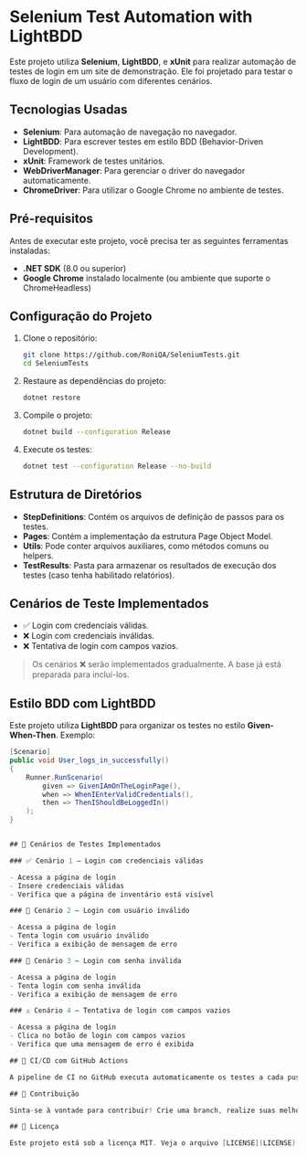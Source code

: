 # Selenium Test Automation with LightBDD

Este projeto utiliza **Selenium**, **LightBDD**, e **xUnit** para realizar automação de testes de login em um site de demonstração. Ele foi projetado para testar o fluxo de login de um usuário com diferentes cenários.

## Tecnologias Usadas

- **Selenium**: Para automação de navegação no navegador.
- **LightBDD**: Para escrever testes em estilo BDD (Behavior-Driven Development).
- **xUnit**: Framework de testes unitários.
- **WebDriverManager**: Para gerenciar o driver do navegador automaticamente.
- **ChromeDriver**: Para utilizar o Google Chrome no ambiente de testes.

## Pré-requisitos

Antes de executar este projeto, você precisa ter as seguintes ferramentas instaladas:

- **.NET SDK** (8.0 ou superior)
- **Google Chrome** instalado localmente (ou ambiente que suporte o ChromeHeadless)

## Configuração do Projeto

1. Clone o repositório:
    ```bash
    git clone https://github.com/RoniQA/SeleniumTests.git
    cd SeleniumTests
    ```

2. Restaure as dependências do projeto:
    ```bash
    dotnet restore
    ```

3. Compile o projeto:
    ```bash
    dotnet build --configuration Release
    ```

4. Execute os testes:
    ```bash
    dotnet test --configuration Release --no-build
    ```

## Estrutura de Diretórios

- **StepDefinitions**: Contém os arquivos de definição de passos para os testes.
- **Pages**: Contém a implementação da estrutura Page Object Model.
- **Utils**: Pode conter arquivos auxiliares, como métodos comuns ou helpers.
- **TestResults**: Pasta para armazenar os resultados de execução dos testes (caso tenha habilitado relatórios).

## Cenários de Teste Implementados

- ✅ Login com credenciais válidas.
- ❌ Login com credenciais inválidas.
- ❌ Tentativa de login com campos vazios.

> Os cenários ❌ serão implementados gradualmente. A base já está preparada para incluí-los.

## Estilo BDD com LightBDD

Este projeto utiliza **LightBDD** para organizar os testes no estilo **Given-When-Then**. Exemplo:

```csharp
[Scenario]
public void User_logs_in_successfully()
{
    Runner.RunScenario(
        given => GivenIAmOnTheLoginPage(),
        when => WhenIEnterValidCredentials(),
        then => ThenIShouldBeLoggedIn()
    );
}


## 🧪 Cenários de Testes Implementados

### ✅ Cenário 1 – Login com credenciais válidas

- Acessa a página de login
- Insere credenciais válidas
- Verifica que a página de inventário está visível

### 🚫 Cenário 2 – Login com usuário inválido

- Acessa a página de login
- Tenta login com usuário inválido
- Verifica a exibição de mensagem de erro

### 🚫 Cenário 3 – Login com senha inválida

- Acessa a página de login
- Tenta login com senha inválida
- Verifica a exibição de mensagem de erro

### ⚠️ Cenário 4 – Tentativa de login com campos vazios

- Acessa a página de login
- Clica no botão de login com campos vazios
- Verifica que uma mensagem de erro é exibida

## 🔁 CI/CD com GitHub Actions

A pipeline de CI no GitHub executa automaticamente os testes a cada push ou pull request para a branch `master`. Isso garante a validação contínua dos testes.

## 🤝 Contribuição

Sinta-se à vontade para contribuir! Crie uma branch, realize suas melhorias e envie um pull request. Sugestões de novos testes e melhorias são bem-vindas.

## 📝 Licença

Este projeto está sob a licença MIT. Veja o arquivo [LICENSE](LICENSE) para mais detalhes.